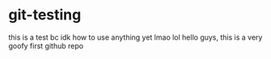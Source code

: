 # git-testing
this is a test bc idk how to use anything yet lmao
lol hello guys, this is a very goofy first github repo